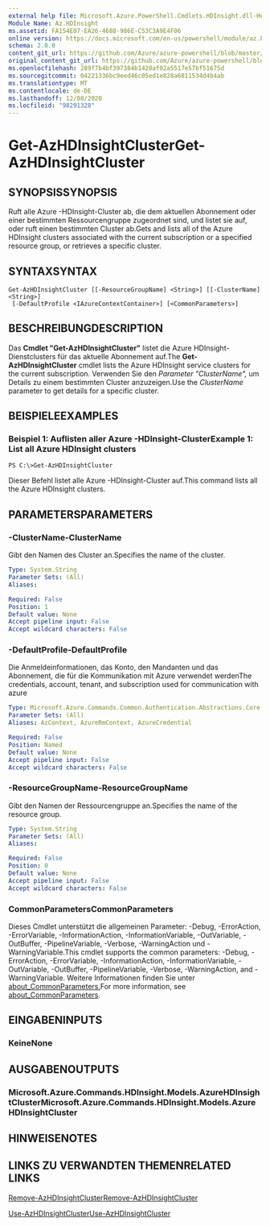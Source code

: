```yaml
---
external help file: Microsoft.Azure.PowerShell.Cmdlets.HDInsight.dll-Help.xml
Module Name: Az.HDInsight
ms.assetid: FA154E07-EA26-4688-986E-C53C3A9E4F06
online version: https://docs.microsoft.com/en-us/powershell/module/az.hdinsight/get-azhdinsightcluster
schema: 2.0.0
content_git_url: https://github.com/Azure/azure-powershell/blob/master/src/HDInsight/HDInsight/help/Get-AzHDInsightCluster.md
original_content_git_url: https://github.com/Azure/azure-powershell/blob/master/src/HDInsight/HDInsight/help/Get-AzHDInsightCluster.md
ms.openlocfilehash: 289f7b4bf397384b1420af02a5517e57bf51675d
ms.sourcegitcommit: 04221336bc9eed46c05ed1e828a6811534d4b4ab
ms.translationtype: MT
ms.contentlocale: de-DE
ms.lasthandoff: 12/08/2020
ms.locfileid: "98291328"
---
```

# <span data-ttu-id="6d271-101">Get-AzHDInsightCluster</span><span class="sxs-lookup"><span data-stu-id="6d271-101">Get-AzHDInsightCluster</span></span>

## <span data-ttu-id="6d271-102">SYNOPSIS</span><span class="sxs-lookup"><span data-stu-id="6d271-102">SYNOPSIS</span></span>
<span data-ttu-id="6d271-103">Ruft alle Azure -HDInsight-Cluster ab, die dem aktuellen Abonnement oder einer bestimmten Ressourcengruppe zugeordnet sind, und listet sie auf, oder ruft einen bestimmten Cluster ab.</span><span class="sxs-lookup"><span data-stu-id="6d271-103">Gets and lists all of the Azure HDInsight clusters associated with the current subscription or a specified resource group, or retrieves a specific cluster.</span></span>

## <span data-ttu-id="6d271-104">SYNTAX</span><span class="sxs-lookup"><span data-stu-id="6d271-104">SYNTAX</span></span>

```
Get-AzHDInsightCluster [[-ResourceGroupName] <String>] [[-ClusterName] <String>]
 [-DefaultProfile <IAzureContextContainer>] [<CommonParameters>]
```

## <span data-ttu-id="6d271-105">BESCHREIBUNG</span><span class="sxs-lookup"><span data-stu-id="6d271-105">DESCRIPTION</span></span>
<span data-ttu-id="6d271-106">Das **Cmdlet "Get-AzHDInsightCluster"** listet die Azure HDInsight-Dienstclusters für das aktuelle Abonnement auf.</span><span class="sxs-lookup"><span data-stu-id="6d271-106">The **Get-AzHDInsightCluster** cmdlet lists the Azure HDInsight service clusters for the current subscription.</span></span>
<span data-ttu-id="6d271-107">Verwenden Sie den *Parameter "ClusterName",* um Details zu einem bestimmten Cluster anzuzeigen.</span><span class="sxs-lookup"><span data-stu-id="6d271-107">Use the *ClusterName* parameter to get details for a specific cluster.</span></span>

## <span data-ttu-id="6d271-108">BEISPIELE</span><span class="sxs-lookup"><span data-stu-id="6d271-108">EXAMPLES</span></span>

### <span data-ttu-id="6d271-109">Beispiel 1: Auflisten aller Azure -HDInsight-Cluster</span><span class="sxs-lookup"><span data-stu-id="6d271-109">Example 1: List all Azure HDInsight clusters</span></span>
```
PS C:\>Get-AzHDInsightCluster
```

<span data-ttu-id="6d271-110">Dieser Befehl listet alle Azure -HDInsight-Cluster auf.</span><span class="sxs-lookup"><span data-stu-id="6d271-110">This command lists all the Azure HDInsight clusters.</span></span>

## <span data-ttu-id="6d271-111">PARAMETERS</span><span class="sxs-lookup"><span data-stu-id="6d271-111">PARAMETERS</span></span>

### <span data-ttu-id="6d271-112">-ClusterName</span><span class="sxs-lookup"><span data-stu-id="6d271-112">-ClusterName</span></span>
<span data-ttu-id="6d271-113">Gibt den Namen des Cluster an.</span><span class="sxs-lookup"><span data-stu-id="6d271-113">Specifies the name of the cluster.</span></span>

```yaml
Type: System.String
Parameter Sets: (All)
Aliases:

Required: False
Position: 1
Default value: None
Accept pipeline input: False
Accept wildcard characters: False
```

### <span data-ttu-id="6d271-114">-DefaultProfile</span><span class="sxs-lookup"><span data-stu-id="6d271-114">-DefaultProfile</span></span>
<span data-ttu-id="6d271-115">Die Anmeldeinformationen, das Konto, den Mandanten und das Abonnement, die für die Kommunikation mit Azure verwendet werden</span><span class="sxs-lookup"><span data-stu-id="6d271-115">The credentials, account, tenant, and subscription used for communication with azure</span></span>

```yaml
Type: Microsoft.Azure.Commands.Common.Authentication.Abstractions.Core.IAzureContextContainer
Parameter Sets: (All)
Aliases: AzContext, AzureRmContext, AzureCredential

Required: False
Position: Named
Default value: None
Accept pipeline input: False
Accept wildcard characters: False
```

### <span data-ttu-id="6d271-116">-ResourceGroupName</span><span class="sxs-lookup"><span data-stu-id="6d271-116">-ResourceGroupName</span></span>
<span data-ttu-id="6d271-117">Gibt den Namen der Ressourcengruppe an.</span><span class="sxs-lookup"><span data-stu-id="6d271-117">Specifies the name of the resource group.</span></span>

```yaml
Type: System.String
Parameter Sets: (All)
Aliases:

Required: False
Position: 0
Default value: None
Accept pipeline input: False
Accept wildcard characters: False
```

### <span data-ttu-id="6d271-118">CommonParameters</span><span class="sxs-lookup"><span data-stu-id="6d271-118">CommonParameters</span></span>
<span data-ttu-id="6d271-119">Dieses Cmdlet unterstützt die allgemeinen Parameter: -Debug, -ErrorAction, -ErrorVariable, -InformationAction, -InformationVariable, -OutVariable, -OutBuffer, -PipelineVariable, -Verbose, -WarningAction und -WarningVariable.</span><span class="sxs-lookup"><span data-stu-id="6d271-119">This cmdlet supports the common parameters: -Debug, -ErrorAction, -ErrorVariable, -InformationAction, -InformationVariable, -OutVariable, -OutBuffer, -PipelineVariable, -Verbose, -WarningAction, and -WarningVariable.</span></span> <span data-ttu-id="6d271-120">Weitere Informationen finden Sie unter [about_CommonParameters.](http://go.microsoft.com/fwlink/?LinkID=113216)</span><span class="sxs-lookup"><span data-stu-id="6d271-120">For more information, see [about_CommonParameters](http://go.microsoft.com/fwlink/?LinkID=113216).</span></span>

## <span data-ttu-id="6d271-121">EINGABEN</span><span class="sxs-lookup"><span data-stu-id="6d271-121">INPUTS</span></span>

### <span data-ttu-id="6d271-122">Keine</span><span class="sxs-lookup"><span data-stu-id="6d271-122">None</span></span>

## <span data-ttu-id="6d271-123">AUSGABEN</span><span class="sxs-lookup"><span data-stu-id="6d271-123">OUTPUTS</span></span>

### <span data-ttu-id="6d271-124">Microsoft.Azure.Commands.HDInsight.Models.AzureHDInsightCluster</span><span class="sxs-lookup"><span data-stu-id="6d271-124">Microsoft.Azure.Commands.HDInsight.Models.AzureHDInsightCluster</span></span>

## <span data-ttu-id="6d271-125">HINWEISE</span><span class="sxs-lookup"><span data-stu-id="6d271-125">NOTES</span></span>

## <span data-ttu-id="6d271-126">LINKS ZU VERWANDTEN THEMEN</span><span class="sxs-lookup"><span data-stu-id="6d271-126">RELATED LINKS</span></span>

[<span data-ttu-id="6d271-127">Remove-AzHDInsightCluster</span><span class="sxs-lookup"><span data-stu-id="6d271-127">Remove-AzHDInsightCluster</span></span>](./Remove-AzHDInsightCluster.md)

[<span data-ttu-id="6d271-128">Use-AzHDInsightCluster</span><span class="sxs-lookup"><span data-stu-id="6d271-128">Use-AzHDInsightCluster</span></span>](./Use-AzHDInsightCluster.md)


